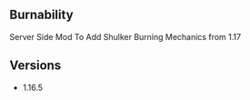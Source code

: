 ## Burnability
Server Side Mod To Add Shulker Burning Mechanics from 1.17






## Versions
 - 1.16.5
